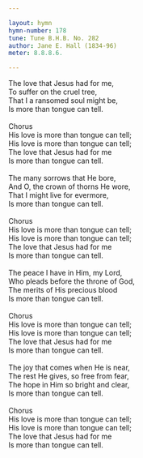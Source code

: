 ```yaml
---

layout: hymn
hymn-number: 178
tune: Tune B.H.B. No. 282
author: Jane E. Hall (1834-96)
meter: 8.8.8.6.

---
```

The love that Jesus had for me,<br>To suffer on the cruel tree,<br>That I a ransomed soul might be,<br>Is more than tongue can tell.<br><br>Chorus<br>His love is more than tongue can tell;<br>His love is more than tongue can tell;<br>The love that Jesus had for me<br>Is more than tongue can tell.<br><br>The many sorrows that He bore,<br>And O, the crown of thorns He wore,<br>That I might live for evermore,<br>Is more than tongue can tell.<br><br>Chorus<br>His love is more than tongue can tell;<br>His love is more than tongue can tell;<br>The love that Jesus had for me<br>Is more than tongue can tell.<br><br>The peace I have in Him, my Lord,<br>Who pleads before the throne of God,<br>The merits of His precious blood<br>Is more than tongue can tell.<br><br>Chorus<br>His love is more than tongue can tell;<br>His love is more than tongue can tell;<br>The love that Jesus had for me<br>Is more than tongue can tell.<br><br>The joy that comes when He is near,<br>The rest He gives, so free from fear,<br>The hope in Him so bright and clear,<br>Is more than tongue can tell.<br><br>Chorus<br>His love is more than tongue can tell;<br>His love is more than tongue can tell;<br>The love that Jesus had for me<br>Is more than tongue can tell.<br><br><br>
